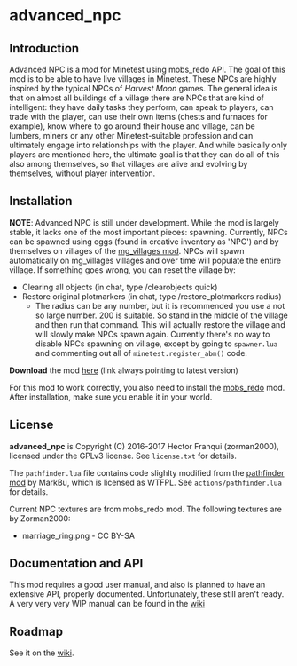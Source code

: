 advanced_npc
============

Introduction
------------

Advanced NPC is a mod for Minetest using mobs_redo API.
The goal of this mod is to be able to have live villages in Minetest. These NPCs are highly inspired by the typical NPCs of _Harvest Moon_ games. The general idea is that on almost all buildings of a village there are NPCs that are kind of intelligent: they have daily tasks they perform, can speak to players, can trade with the player, can use their own items (chests and furnaces for example), know where to go around their house and village, can be lumbers, miners or any other Minetest-suitable profession and can ultimately engage into relationships with the player. And while basically only players are mentioned here, the ultimate goal is that they can do all of this also among themselves, so that villages are alive and evolving by themselves, without player intervention.


Installation
------------

__NOTE__: Advanced NPC is still under development. While the mod is largely stable, it lacks one of the most important pieces: spawning. Currently, NPCs can be spawned using eggs (found in creative inventory as 'NPC') and by themselves on villages of the [mg_villages mod](https://forum.minetest.net/viewtopic.php?t=13589). NPCs will spawn automatically on mg_villages villages and over time will populate the entire village. If something goes wrong, you can reset the village by:
  - Clearing all objects (in chat, type /clearobjects quick)
  - Restore original plotmarkers (in chat, type /restore_plotmarkers radius)
    - The radius can be any number, but it is recommended you use a not so large number. 200 is suitable. So stand in the middle of the village and then run that command.
This will actually restore the village and will slowly make NPCs spawn again. Currently there's no way to disable NPCs spawning on village, except by going to `spawner.lua` and commenting out all of `minetest.register_abm()` code.

__Download__ the mod [here](https://github.com/hkzorman/advanced_npc/archive/master.zip) (link always pointing to latest version)

For this mod to work correctly, you also need to install the [mobs_redo](https://github.com/tenplus1/mobs_redo) mod. After installation, make sure you enable it in your world.


License
-------

__advanced_npc__ is Copyright (C) 2016-2017 Hector Franqui (zorman2000), licensed under the GPLv3 license. See `license.txt` for details.

The `pathfinder.lua` file contains code slighlty modified from the [pathfinder mod](https://github.com/Yonaba/Jumper) by MarkBu, which is licensed as WTFPL. See `actions/pathfinder.lua` for details.

Current NPC textures are from mobs_redo mod.
The following textures are by Zorman2000:
- marriage_ring.png - CC BY-SA


Documentation and API
---------------------

This mod requires a good user manual, and also is planned to have an extensive API, properly documented. Unfortunately, these still aren't ready. A very very very WIP manual can be found in the [wiki](https://github.com/hkzorman/advanced_npc/wiki/Concept%3A-Dialogues)


Roadmap
-------

See it on the [wiki](https://github.com/hkzorman/advanced_npc/wiki).
